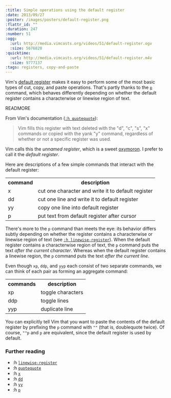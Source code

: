 ```yaml
--- 
:title: Simple operations using the default register
:date: 2013/09/27
:poster: /images/posters/default-register.png
:flattr_id: ""
:duration: 247
:number: 51
:ogg: 
  :url: http://media.vimcasts.org/videos/51/default-register.ogv
  :size: 5676820
:quicktime: 
  :url: http://media.vimcasts.org/videos/51/default-register.m4v
  :size: 9777137
:tags: registers, copy-and-paste
---
```


Vim's [default register][quotequote] makes it easy to perform some of the most basic types of cut, copy, and paste operations. That's partly thanks to the [`p`][p] command, which behaves differently depending on whether the default register contains a characterwise or linewise region of text.

[quotequote]: http://vimdoc.sourceforge.net/htmldoc/change.html#quotequote
[p]: http://vimdoc.sourceforge.net/htmldoc/change.html#p


READMORE


From Vim's documentation ([`:h quotequote`][quotequote]):

> Vim fills this register with text deleted with the "d", "c", "s", "x" commands or copied with the yank "y" command, regardless of whether or not a specific register was used.

Vim calls this the *unnamed register*, which is a sweet [oxymoron][]. I prefer to call it the *default register*.

Here are descriptions of a few simple commands that interact with the default register:

<table>
<tr>
<th>command</th>
<th>description</th>
</tr>
<tr>
<td>x</td>
<td>cut one character and write it to default register</td>
</tr>
<tr>
<td>dd</td>
<td>cut one line and write it to default register</td>
</tr>
<tr>
<td>yy</td>
<td>copy one line into default register</td>
</tr>
<tr>
<td>p</td>
<td>put text from default register after cursor</td>
</tr>
</table>

There's more to the `p` command than meets the eye: its behavior differs subtly depending on whether the register contains a characterwise or linewise region of text (see [`:h linewise-register`][linewise]). When the default register contains a characterwise region of text, the `p` command puts the text *after the current character*. Whereas when the default register contains a linewise region, the `p` command puts the text *after the current line*.

Even though `xp`, `ddp`, and `yyp` each consist of two separate commands, we can think of each pair as forming an aggregate command:

<table>
<tr>
<th>commands</th>
<th>description</th>
</tr>
<tr>
<td>xp</td>
<td>toggle characters</td>
</tr>
<tr>
<td>ddp</td>
<td>toggle lines</td>
</tr>
<tr>
<td>yyp</td>
<td>duplicate line</td>
</tr>
</table>

You can explicitly tell Vim that you want to paste the contents of the default register by prefixing the `p` command with `""` (that is, doublequote twice). Of course, `""p` and `p` are equivalent, since the default register is used by default.

### Further reading

* :h [`linewise-register`][linewise]
* :h [`quotequote`][quotequote]
* :h [`x`](http://vimdoc.sourceforge.net/htmldoc/change.html#x)
* :h [`dd`](http://vimdoc.sourceforge.net/htmldoc/change.html#dd)
* :h [`yy`](http://vimdoc.sourceforge.net/htmldoc/change.html#yy)
* :h [`p`](http://vimdoc.sourceforge.net/htmldoc/change.html#p)

[oxymoron]: http://www.wordnik.com/words/oxymoron
[linewise]: http://vimdoc.sourceforge.net/htmldoc/motion.html#linewise
[quotequote]: http://vimdoc.sourceforge.net/htmldoc/change.html#quotequote
